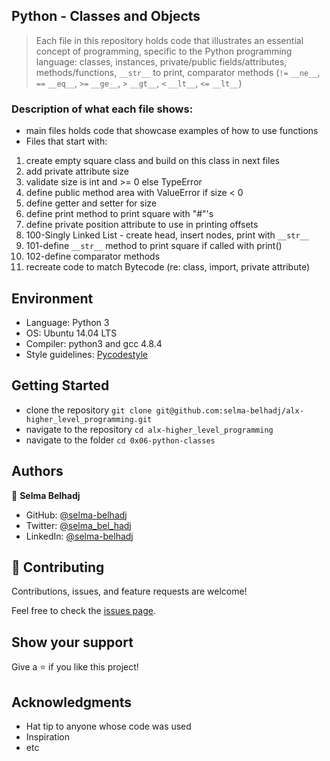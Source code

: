 
## Python - Classes and Objects
> Each file in this repository holds code that illustrates an essential concept of programming,
> specific to the Python programming language:
> classes, instances, private/public fields/attributes, methods/functions, ```__str__``` to print,
> comparator methods (```!=``` ```__ne__```, ```==``` ```__eq__```, ```>=``` ```__ge__```, ```>``` ```__gt__```, ```<``` ```__lt__```, ```<=``` ```__lt__```)

### Description of what each file shows:
* main files holds code that showcase examples of how to use functions
* Files that start with:
1. create empty square class and build on this class in next files
2. add private attribute size
3. validate size is int and >= 0 else TypeError
4. define public method area with ValueError if size < 0
5. define getter and setter for size
6. define print method to print square with "#"'s
7. define private position attribute to use in printing offsets
8. 100-Singly Linked List - create head, insert nodes, print with ```__str__```
9. 101-define ```__str__``` method to print square if called with print()
10. 102-define comparator methods
11. recreate code to match Bytecode (re: class, import, private attribute)

## Environment
* Language: Python 3
* OS: Ubuntu 14.04 LTS
* Compiler: python3 and gcc 4.8.4
* Style guidelines: [Pycodestyle](https://pypi.org/project/pycodestyle/) 

## Getting Started
- clone the repository
`git clone git@github.com:selma-belhadj/alx-higher_level_programming.git`
- navigate to the repository
`cd alx-higher_level_programming`
- navigate to the folder
`cd 0x06-python-classes`

## Authors
👤 **Selma Belhadj**

- GitHub: [@selma-belhadj](https://github.com/selma-belhadj)
- Twitter: [@selma_bel_hadj](https://twitter.com/selma_bel_hadj)
- LinkedIn: [@selma-belhadj](https://www.linkedin.com/in/selma-belhadj/)

## 🤝 Contributing

Contributions, issues, and feature requests are welcome!

Feel free to check the [issues page](https://github.com/selma-belhadj/alx-higher_level_programming/issues).

## Show your support

Give a ⭐️ if you like this project!

## Acknowledgments
- Hat tip to anyone whose code was used
- Inspiration
- etc